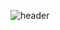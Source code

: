 
![header](https://test-compat.vercel.app/api?type=wave&color=auto&height=300&section=header&text=capsule%20render&fontSize=90)
